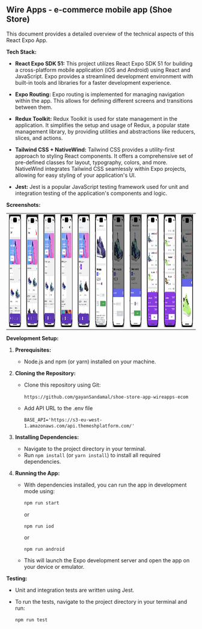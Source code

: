 ## Wire Apps - e-commerce mobile app (Shoe Store)

This document provides a detailed overview of the technical aspects of this React Expo App.

**Tech Stack:**

* **React Expo SDK 51:** This project utilizes React Expo SDK 51 for building a cross-platform mobile application (iOS and Android) using React and JavaScript. Expo provides a streamlined development environment with built-in tools and libraries for a faster development experience.

* **Expo Routing:** Expo routing is implemented for managing navigation within the app. This allows for defining different screens and transitions between them.

* **Redux Toolkit:** Redux Toolkit is used for state management in the application. It simplifies the setup and usage of Redux, a popular state management library, by providing utilities and abstractions like reducers, slices, and actions.

* **Tailwind CSS + NativeWind:** Tailwind CSS provides a utility-first approach to styling React components. It offers a comprehensive set of pre-defined classes for layout, typography, colors, and more. NativeWind integrates Tailwind CSS seamlessly within Expo projects, allowing for easy styling of your application's UI.

* **Jest:** Jest is a popular JavaScript testing framework used for unit and integration testing of the application's components and logic.


**Screenshots:**

<table>
   <tr>
      <td><img src="/screenshots/screenshot-1.png" width="150" height="300"/></td>
      <td><img src="/screenshots/screenshot-2.png" width="150" height="300"/></td>
      <td><img src="/screenshots/screenshot-3.png" width="150" height="300"/></td>
      <td><img src="/screenshots/screenshot-4.png" width="150" height="300"/></td>
      <td><img src="/screenshots/screenshot-5.png" width="150" height="300"/></td>
      <td><img src="/screenshots/screenshot-6.png" width="150" height="300"/></td>
      <td><img src="/screenshots/screenshot-7.png" width="150" height="300"/></td>
      <td><img src="/screenshots/screenshot-8.png" width="150" height="300"/></td>
      <td><img src="/screenshots/screenshot-9.png" width="150" height="300"/></td>
      <td><img src="/screenshots/screenshot-10.png" width="150" height="300"/></td>
      <td><img src="/screenshots/screenshot-11.png" width="150" height="300"/></td>
   </tr>
</table>

**Development Setup:**

1. **Prerequisites:**
    - Node.js and npm (or yarn) installed on your machine.

2. **Cloning the Repository:**
    - Clone this repository using Git:

        ```https://github.com/gayanSandamal/shoe-store-app-wireapps-ecom```

    - Add API URL to the .env file
        ```
        BASE_API='https://s3-eu-west-1.amazonaws.com/api.themeshplatform.com/'
        ```

3. **Installing Dependencies:**
    - Navigate to the project directory in your terminal.
    - Run `npm install` (or `yarn install`) to install all required dependencies.

4. **Running the App:**
    - With dependencies installed, you can run the app in development mode using:
        ```bash
        npm run start
        ```
        or
        ```
        npm run iod
        ```
        or 
        ```
        npm run android
        ```
    - This will launch the Expo development server and open the app on your device or emulator.

**Testing:**

- Unit and integration tests are written using Jest. 
- To run the tests, navigate to the project directory in your terminal and run:

   ```bash
   npm run test
   ```


